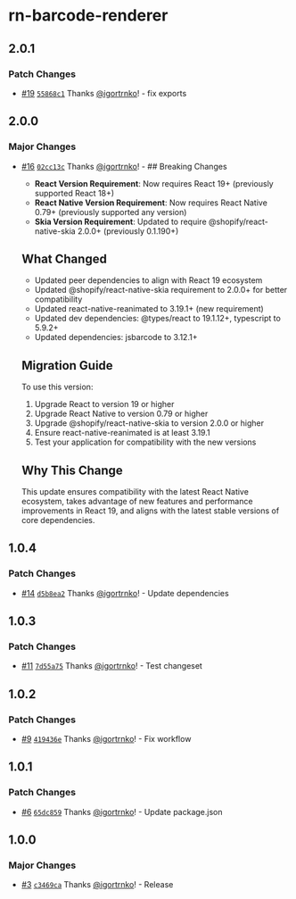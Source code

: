 # rn-barcode-renderer

## 2.0.1

### Patch Changes

- [#19](https://github.com/igortrnko/rn-barcode-renderer/pull/19) [`55868c1`](https://github.com/igortrnko/rn-barcode-renderer/commit/55868c13ff8cba42a169d50a6952057b85700976) Thanks [@igortrnko](https://github.com/igortrnko)! - fix exports

## 2.0.0

### Major Changes

- [#16](https://github.com/igortrnko/rn-barcode-renderer/pull/16) [`02cc13c`](https://github.com/igortrnko/rn-barcode-renderer/commit/02cc13ce88f07643587b7b80d354d829bee7cc4a) Thanks [@igortrnko](https://github.com/igortrnko)! - ## Breaking Changes

  - **React Version Requirement**: Now requires React 19+ (previously supported React 18+)
  - **React Native Version Requirement**: Now requires React Native 0.79+ (previously supported any version)
  - **Skia Version Requirement**: Updated to require @shopify/react-native-skia 2.0.0+ (previously 0.1.190+)

  ## What Changed

  - Updated peer dependencies to align with React 19 ecosystem
  - Updated @shopify/react-native-skia requirement to 2.0.0+ for better compatibility
  - Updated react-native-reanimated to 3.19.1+ (new requirement)
  - Updated dev dependencies: @types/react to 19.1.12+, typescript to 5.9.2+
  - Updated dependencies: jsbarcode to 3.12.1+

  ## Migration Guide

  To use this version:

  1. Upgrade React to version 19 or higher
  2. Upgrade React Native to version 0.79 or higher
  3. Upgrade @shopify/react-native-skia to version 2.0.0 or higher
  4. Ensure react-native-reanimated is at least 3.19.1
  5. Test your application for compatibility with the new versions

  ## Why This Change

  This update ensures compatibility with the latest React Native ecosystem, takes advantage of new features and performance improvements in React 19, and aligns with the latest stable versions of core dependencies.

## 1.0.4

### Patch Changes

- [#14](https://github.com/igortrnko/rn-barcode-renderer/pull/14) [`d5b8ea2`](https://github.com/igortrnko/rn-barcode-renderer/commit/d5b8ea2051cdd9746f2d119862d679ffa5aa8ab9) Thanks [@igortrnko](https://github.com/igortrnko)! - Update dependencies

## 1.0.3

### Patch Changes

- [#11](https://github.com/igortrnko/rn-barcode-renderer/pull/11) [`7d55a75`](https://github.com/igortrnko/rn-barcode-renderer/commit/7d55a75508d65d6ddd9d001d7cde3155d3c30f89) Thanks [@igortrnko](https://github.com/igortrnko)! - Test changeset

## 1.0.2

### Patch Changes

- [#9](https://github.com/igortrnko/rn-barcode-renderer/pull/9) [`419436e`](https://github.com/igortrnko/rn-barcode-renderer/commit/419436ee12210a040ba4706ee2b8f6b30b633b3e) Thanks [@igortrnko](https://github.com/igortrnko)! - Fix workflow

## 1.0.1

### Patch Changes

- [#6](https://github.com/igortrnko/rn-barcode-renderer/pull/6) [`65dc859`](https://github.com/igortrnko/rn-barcode-renderer/commit/65dc8594e07fee7830f2167b44723cd0aef54f26) Thanks [@igortrnko](https://github.com/igortrnko)! - Update package.json

## 1.0.0

### Major Changes

- [#3](https://github.com/igortrnko/rn-barcode-renderer/pull/3) [`c3469ca`](https://github.com/igortrnko/rn-barcode-renderer/commit/c3469cac759b06172581d018305c22d6deef4115) Thanks [@igortrnko](https://github.com/igortrnko)! - Release
